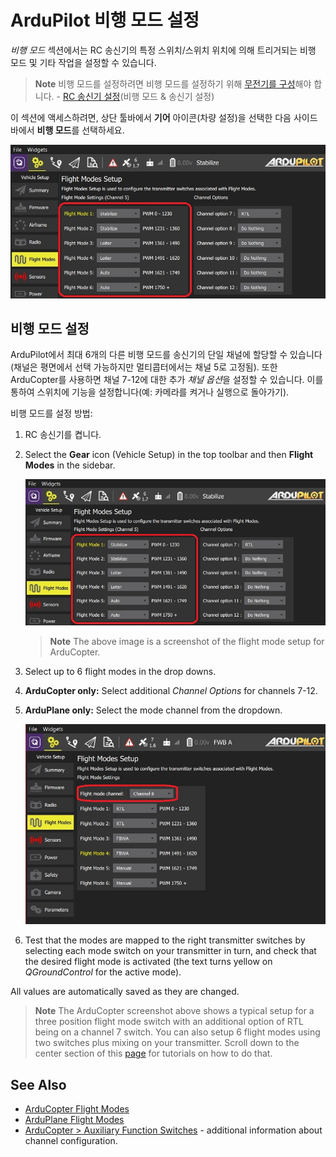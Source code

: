 # ArduPilot 비행 모드 설정

*비행 모드* 섹션에서는 RC 송신기의 특정 스위치/스위치 위치에 의해 트리거되는 비행 모드 및 기타 작업을 설정할 수 있습니다.

> **Note** 비행 모드를 설정하려면 비행 모드를 설정하기 위해 [무전기를 구성](../SetupView/Radio.md)해야 합니다. - [RC 송신기 설정](../SetupView/FlightModes.md#transmitter-setup)(비행 모드 & 송신기 설정)

이 섹션에 액세스하려면, 상단 툴바에서 **기어** 아이콘(차량 설정)을 선택한 다음 사이드바에서 **비행 모드**를 선택하세요.

![Flight modes setup - ArduCopter](../../assets/setup/flight_modes/ardupilot_copter.jpg)


## 비행 모드 설정

ArduPilot에서 최대 6개의 다른 비행 모드를 송신기의 단일 채널에 할당할 수 있습니다(채널은 평면에서 선택 가능하지만 멀티콥터에서는 채널 5로 고정됨). 또한 ArduCopter를 사용하면 채널 7-12에 대한 추가 *채널 옵션*을 설정할 수 있습니다. 이를 통하여 스위치에 기능을 설정합니다(예: 카메라를 켜거나 실행으로 돌아가기).

비행 모드를 설정 방법:

1. RC 송신기를 켭니다.
1. Select the **Gear** icon (Vehicle Setup) in the top toolbar and then **Flight Modes** in the sidebar.

   ![Flight modes setup - ArduCopter](../../assets/setup/flight_modes/ardupilot_copter.jpg)

   > **Note** The above image is a screenshot of the flight mode setup for ArduCopter.

1. Select up to 6 flight modes in the drop downs.
1. **ArduCopter only:** Select additional *Channel Options* for channels 7-12.
1. **ArduPlane only:** Select the mode channel from the dropdown.

   ![Flight modes setup - ArduPlane](../../assets/setup/flight_modes/ardupilot_plane.jpg)
1. Test that the modes are mapped to the right transmitter switches by selecting each mode switch on your transmitter in turn, and check that the desired flight mode is activated (the text turns yellow on *QGroundControl* for the active mode).

All values are automatically saved as they are changed.

> **Note** The ArduCopter screenshot above shows a typical setup for a three position flight mode switch with an additional option of RTL being on a channel 7 switch. You can also setup 6 flight modes using two switches plus mixing on your transmitter. Scroll down to the center section of this [page](http://ardupilot.org/copter/docs/common-rc-transmitter-flight-mode-configuration.html#common-rc-transmitter-flight-mode-configuration) for tutorials on how to do that.


## See Also

- [ArduCopter Flight Modes](http://ardupilot.org/copter/docs/flight-modes.html)
- [ArduPlane Flight Modes](http://ardupilot.org/plane/docs/flight-modes.html)
- [ArduCopter > Auxiliary Function Switches](https://ardupilot.org/copter/docs/channel-7-and-8-options.html#channel-7-and-8-options) - additional information about channel configuration.


